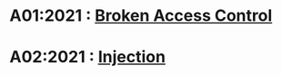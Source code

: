 
# A01:2021 : [Broken Access Control](OWASP10/brokenaccesscontrol.md)

# A02:2021 : [Injection](OWASP10/injection.md)